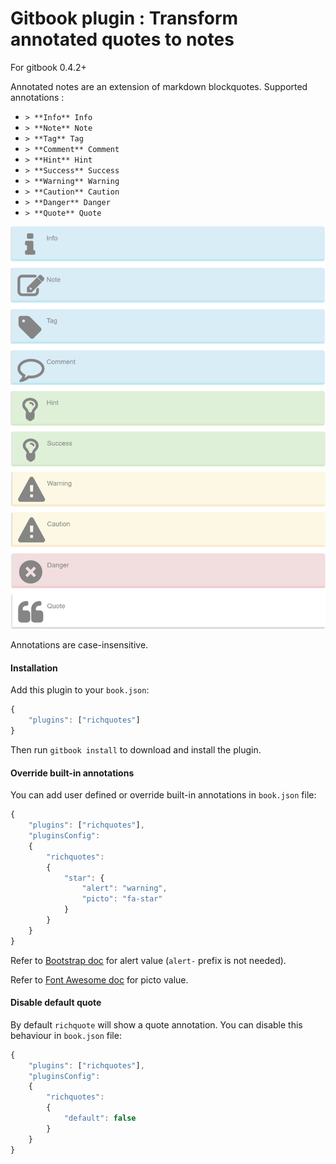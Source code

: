 Gitbook plugin : Transform annotated quotes to notes
==============

For gitbook 0.4.2+

Annotated notes are an extension of markdown blockquotes.
Supported annotations :

- `> **Info** Info`
- `> **Note** Note`
- `> **Tag** Tag`
- `> **Comment** Comment`
- `> **Hint** Hint`
- `> **Success** Success`
- `> **Warning** Warning`
- `> **Caution** Caution`
- `> **Danger** Danger`
- `> **Quote** Quote`

![Preview of richquotes](preview.png)

Annotations are case-insensitive.

#### Installation

Add this plugin to your `book.json`:

```js
{
	"plugins": ["richquotes"]
}
```

Then run `gitbook install` to download and install the plugin.

#### Override built-in annotations

You can add user defined or override built-in annotations in `book.json` file:

```js
{
	"plugins": ["richquotes"],
	"pluginsConfig":
	{
		"richquotes":
		{
			"star": {
				"alert": "warning",
				"picto": "fa-star"
			}
		}
	}
}
```

Refer to [Bootstrap doc](http://getbootstrap.com/components/#alerts) for alert value (`alert-` prefix is not needed).

Refer to [Font Awesome doc](http://fortawesome.github.io/Font-Awesome/icons/) for picto value.


#### Disable default quote

By default `richquote` will show a quote annotation. You can disable this behaviour in `book.json` file:

```js
{
	"plugins": ["richquotes"],
	"pluginsConfig":
	{
		"richquotes":
		{
			"default": false
		}
	}
}
```
